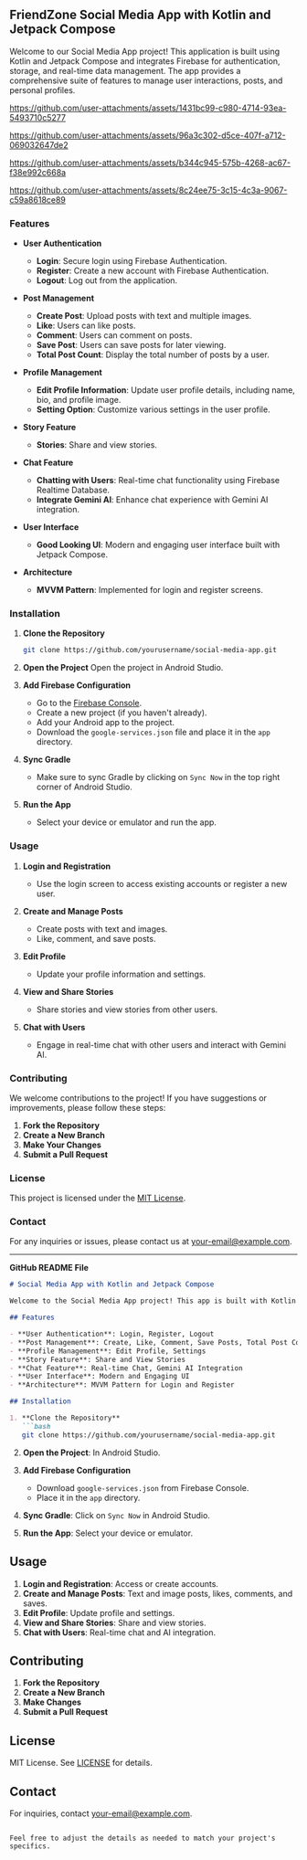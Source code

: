 ## FriendZone Social Media App with Kotlin and Jetpack Compose

Welcome to our Social Media App project! This application is built using Kotlin and Jetpack Compose and integrates Firebase for authentication, storage, and real-time data management. The app provides a comprehensive suite of features to manage user interactions, posts, and personal profiles.

https://github.com/user-attachments/assets/1431bc99-c980-4714-93ea-5493710c5277

https://github.com/user-attachments/assets/96a3c302-d5ce-407f-a712-069032647de2

https://github.com/user-attachments/assets/b344c945-575b-4268-ac67-f38e992c668a

https://github.com/user-attachments/assets/8c24ee75-3c15-4c3a-9067-c59a8618ce89


### Features

- **User Authentication**
  - **Login**: Secure login using Firebase Authentication.
  - **Register**: Create a new account with Firebase Authentication.
  - **Logout**: Log out from the application.

- **Post Management**
  - **Create Post**: Upload posts with text and multiple images.
  - **Like**: Users can like posts.
  - **Comment**: Users can comment on posts.
  - **Save Post**: Users can save posts for later viewing.
  - **Total Post Count**: Display the total number of posts by a user.

- **Profile Management**
  - **Edit Profile Information**: Update user profile details, including name, bio, and profile image.
  - **Setting Option**: Customize various settings in the user profile.

- **Story Feature**
  - **Stories**: Share and view stories.

- **Chat Feature**
  - **Chatting with Users**: Real-time chat functionality using Firebase Realtime Database.
  - **Integrate Gemini AI**: Enhance chat experience with Gemini AI integration.

- **User Interface**
  - **Good Looking UI**: Modern and engaging user interface built with Jetpack Compose.

- **Architecture**
  - **MVVM Pattern**: Implemented for login and register screens.

### Installation

1. **Clone the Repository**
   ```bash
   git clone https://github.com/yourusername/social-media-app.git
   ```

2. **Open the Project**
   Open the project in Android Studio.

3. **Add Firebase Configuration**
   - Go to the [Firebase Console](https://console.firebase.google.com/).
   - Create a new project (if you haven't already).
   - Add your Android app to the project.
   - Download the `google-services.json` file and place it in the `app` directory.

4. **Sync Gradle**
   - Make sure to sync Gradle by clicking on `Sync Now` in the top right corner of Android Studio.

5. **Run the App**
   - Select your device or emulator and run the app.

### Usage

1. **Login and Registration**
   - Use the login screen to access existing accounts or register a new user.
   
2. **Create and Manage Posts**
   - Create posts with text and images.
   - Like, comment, and save posts.

3. **Edit Profile**
   - Update your profile information and settings.

4. **View and Share Stories**
   - Share stories and view stories from other users.

5. **Chat with Users**
   - Engage in real-time chat with other users and interact with Gemini AI.

### Contributing

We welcome contributions to the project! If you have suggestions or improvements, please follow these steps:

1. **Fork the Repository**
2. **Create a New Branch**
3. **Make Your Changes**
4. **Submit a Pull Request**

### License

This project is licensed under the [MIT License](LICENSE).

### Contact

For any inquiries or issues, please contact us at [your-email@example.com](mailto:your-email@example.com).

---

**GitHub README File**

```markdown
# Social Media App with Kotlin and Jetpack Compose

Welcome to the Social Media App project! This app is built with Kotlin and Jetpack Compose, utilizing Firebase for various functionalities. It includes features such as user authentication, post management, profile management, chat integration, and a modern user interface.

## Features

- **User Authentication**: Login, Register, Logout
- **Post Management**: Create, Like, Comment, Save Posts, Total Post Count
- **Profile Management**: Edit Profile, Settings
- **Story Feature**: Share and View Stories
- **Chat Feature**: Real-time Chat, Gemini AI Integration
- **User Interface**: Modern and Engaging UI
- **Architecture**: MVVM Pattern for Login and Register

## Installation

1. **Clone the Repository**
   ```bash
   git clone https://github.com/yourusername/social-media-app.git
   ```

2. **Open the Project**: In Android Studio.

3. **Add Firebase Configuration**
   - Download `google-services.json` from Firebase Console.
   - Place it in the `app` directory.

4. **Sync Gradle**: Click on `Sync Now` in Android Studio.

5. **Run the App**: Select your device or emulator.

## Usage

1. **Login and Registration**: Access or create accounts.
2. **Create and Manage Posts**: Text and image posts, likes, comments, and saves.
3. **Edit Profile**: Update profile and settings.
4. **View and Share Stories**: Share and view stories.
5. **Chat with Users**: Real-time chat and AI integration.

## Contributing

1. **Fork the Repository**
2. **Create a New Branch**
3. **Make Changes**
4. **Submit a Pull Request**

## License

MIT License. See [LICENSE](LICENSE) for details.

## Contact

For inquiries, contact [your-email@example.com](mailto:your-email@example.com).
```

Feel free to adjust the details as needed to match your project's specifics.
